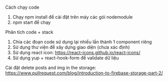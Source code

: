 Cách chạy code  
1. Chạy npm install để cài đặt trên máy các gói nodemodule
2. npm start để chạy 


Phân tích code + stack 
1. Chia các đoạn code sử dụng lại nhiều lần thành 1 component riêng
2. Sử dụng thư viện để xây dựng giao diện (chưa xác định)
3. Sử dụng react icon: https://react-icons.github.io/react-icons/
4. Sử dụng yup + react-hook-form để validate dữ liệu


Cài đặt delete posts and img in the storage: https://www.pullrequest.com/blog/introduction-to-firebase-storage-part-2/






